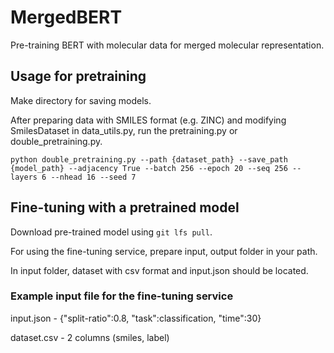 # MergedBERT

Pre-training BERT with molecular data for merged molecular representation.

## Usage for pretraining

Make directory for saving models.

After preparing data with SMILES format (e.g. ZINC) and modifying SmilesDataset in data_utils.py, run the pretraining.py or double_pretraining.py.

`python double_pretraining.py --path {dataset_path} --save_path {model_path} --adjacency True --batch 256 --epoch 20 --seq 256 --layers 6 --nhead 16 --seed 7`

## Fine-tuning with a pretrained model

Download pre-trained model using `git lfs pull`.

For using the fine-tuning service, prepare input, output folder in your path.

In input folder, dataset with csv format and input.json should be located.

### Example input file for the fine-tuning service

input.json - {"split-ratio":0.8, "task":classification, "time":30}

dataset.csv - 2 columns (smiles, label)
